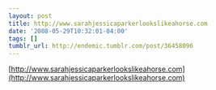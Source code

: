 ```yaml
---
layout: post
title: http://www.sarahjessicaparkerlookslikeahorse.com
date: '2008-05-29T10:32:01-04:00'
tags: []
tumblr_url: http://endemic.tumblr.com/post/36458096
---
```

[http://www.sarahjessicaparkerlookslikeahorse.com](http://www.sarahjessicaparkerlookslikeahorse.com)  
